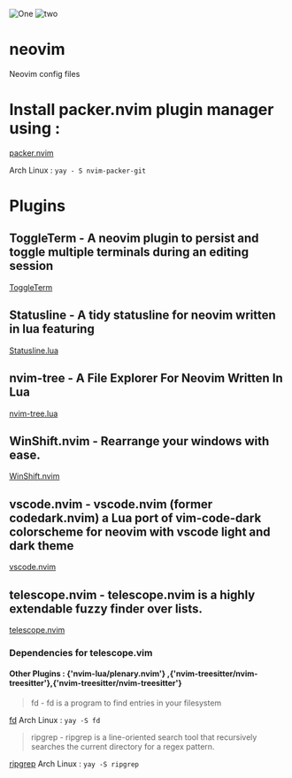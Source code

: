 ![One](https://i.ibb.co/wwGdjjh/nvim1.png)
![two](https://i.ibb.co/Q8CTqLL/nvim2.png)

# neovim
Neovim config files

# Install packer.nvim plugin manager using  : 

[packer.nvim](https://github.com/wbthomason/packer.nvim)

Arch Linux : `yay - S nvim-packer-git`

# Plugins

## ToggleTerm - A neovim plugin to persist and toggle multiple terminals during an editing session
[ToggleTerm](https://github.com/akinsho/toggleterm.nvim)

## Statusline - A tidy statusline for neovim written in lua featuring
[Statusline.lua](https://github.com/beauwilliams/statusline.lua)

## nvim-tree - A File Explorer For Neovim Written In Lua
[nvim-tree.lua](https://github.com/kyazdani42/nvim-tree.lua)

## WinShift.nvim - Rearrange your windows with ease.
[WinShift.nvim](https://github.com/sindrets/winshift.nvim)

## vscode.nvim - vscode.nvim (former codedark.nvim) a Lua port of vim-code-dark colorscheme for neovim with vscode light and dark theme
[vscode.nvim](https://github.com/Mofiqul/vscode.nvim)

## telescope.nvim - telescope.nvim is a highly extendable fuzzy finder over lists.
[telescope.nvim](https://github.com/nvim-telescope/telescope.nvim)

 ### Dependencies for telescope.vim
  #### Other Plugins : {'nvim-lua/plenary.nvim'} ,{'nvim-treesitter/nvim-treesitter'},{'nvim-treesitter/nvim-treesitter'}
  
 > fd  - fd is a program to find entries in your filesystem
 
 [fd](https://github.com/sharkdp)
 Arch Linux : `yay -S fd`
  
 > ripgrep - ripgrep is a line-oriented search tool that recursively searches the current directory for a regex pattern.
 
 [ripgrep](https://github.com/BurntSushi/ripgrep)
 Arch Linux : `yay -S ripgrep`
